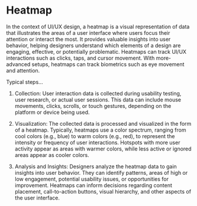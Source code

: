 # Heatmap

In the context of UI/UX design, a heatmap is a visual representation of data that illustrates the areas of a user interface where users focus their attention or interact the most. It provides valuable insights into user behavior, helping designers understand which elements of a design are engaging, effective, or potentially problematic. Heatmaps can track UI/UX interactions such as clicks, taps, and cursor movement. With more-advanced setups, heatmaps can track biometrics such as eye movement and attention.

Typical steps…

1. Collection: User interaction data is collected during usability testing, user research, or actual user sessions. This data can include mouse movements, clicks, scrolls, or touch gestures, depending on the platform or device being used.

2. Visualization: The collected data is processed and visualized in the form of a heatmap. Typically, heatmaps use a color spectrum, ranging from cool colors (e.g., blue) to warm colors (e.g., red), to represent the intensity or frequency of user interactions. Hotspots with more user activity appear as areas with warmer colors, while less active or ignored areas appear as cooler colors.

3. Analysis and Insights: Designers analyze the heatmap data to gain insights into user behavior. They can identify patterns, areas of high or low engagement, potential usability issues, or opportunities for improvement. Heatmaps can inform decisions regarding content placement, call-to-action buttons, visual hierarchy, and other aspects of the user interface.

